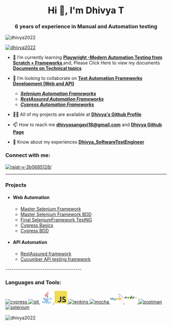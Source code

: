 <h1 align="center">Hi 👋, I'm Dhivya T</h1>
<h3 align="center"> 6 years of experience in Manual and Automation testing</h3>
								
<p align="left"> <img src="https://komarev.com/ghpvc/?username=rajatt95&label=Profile%20views&color=0e75b6&style=flat" alt="dhivya2022" /> </p>

<p align="left"> <a href="https://github.com/ryo-ma/github-profile-trophy"><img src="https://github-profile-trophy.vercel.app/?username=dhivya2022" alt="dhivya2022" /></a> </p>

- 🌱 I’m currently learning <a href ="https://www.udemy.com/course/playwright-tutorials-automation-testing/">
	<b> Playwright -Modern Automation Testing from Scratch + Frameworks </b> </a>
	 and, Please Click Here to view my documents 
	<a href= "https://drive.google.com/drive/folders/1J5vEf3f6E-Mj57LbRLidu17hYuefXaVM?usp=sharing">
	<b> Documents on Technical topics </b></a>

- 👯 I’m looking to collaborate on <a href="https://github.com/dhivya2022"><b> Test Automation Frameworks Development (Web and API)</b></a>
	- <a href="https://github.com/stars/dhivya2022/lists/seleniumautomationframeworks"> <b> <i> Selenium Automation Frameworks </i> </b> </a>
	- <a href="https://github.com/stars/dhivya2022/lists/restassured-frameworks"> <b> <i> RestAssured Automation Frameworks </i> </b> </a>
	- <a href="https://github.com/stars/dhivya2022/lists/cypress-automation-frameworks"> <b> <i> Cypress Automation Frameworks </i> </b> </a>
- 👨‍💻 All of my projects are available at <a href="https://github.com/dhivya2022"><b>Dhivya's Github Profile</b></a>

- 📫 How to reach me **dhivyasangavi18@gmail.com** and <a href="https://dhivya2022.github.io/"> <b> Dhivya Github Page</b></a>

- 📄 Know about my experiences <a href="https://drive.google.com/file/d/1asosR94V7HoXrtlppD3-OHy_nHzjNSc7/view?usp=sharing"><b>Dhivya_SoftwareTestEngineer</b></a>

<h3 align="left">Connect with me:</h3>
<p align="left"> <a href="https://www.linkedin.com/in/dhivyatautomation/" target="blank"><img align="center" src="https://raw.githubusercontent.com/rahuldkjain/github-profile-readme-generator/master/src/images/icons/Social/linked-in-alt.svg" alt="rajat-v-3b0685128/" height="30" width="40" /></a></p>

<!-- <ul class="icons">
	<li><a href="https://www.linkedin.com/in/dhivyatautomation/" class="icon brands fa-linkedin"><span class="label">LinkedIn</span></a></li>
	<li><a href="https://github.com/dhivya2022" class="icon brands fa-github"><span class="label">GitHub</span></a></li>
	<li><a href="https://dhivya2022.github.io/" class="icon brands fa-github-alt"><span class="label">GitHub Page</span></a></li>
</ul> -->
-------------------------------------
<article>
	<h3>Projects</h3>
		<ul>
			<li><h4>Web Automation</h4></li>
			<ul style="list-style-type:circle">
				<li> <a href="https://github.com/dhivya2022/-MasterSeleniumFramework">Master Selenium Framework</a> </li>
				<li> <a href="https://github.com/dhivya2022/MasterSeleniumFramework_BDD">Master Selenium Framework BDD</a> </li>
				<li> <a href="https://github.com/dhivya2022/Final_Framework_Selenium_TestNG">Final SeleniumFramework TestNG</a> </li>			
				<li> <a href="https://github.com/dhivya2022/Cypress_Basics">Cypress Basics</a> </li>
				<li> <a href="https://github.com/dhivya2022/Cypress_BDD">Cypress BDD</a> </li>
			</ul>
		</ul>	
		<ul>
			<li><h4>API Automation</h4></li>	
			<ul style="list-style-type:circle">
				<li> <a href="https://github.com/dhivya2022/Learn_RestAssuredAPI-API_TestingFramework-">RestAssured framework</a> </li>
				<li> <a href="https://github.com/dhivya2022/Learn_Cucumber_API_TestingFramework">Cucumber APi testing framework</a> </li>
			</ul>	
		</ul>
	
</article>
-------------------------------------

<h3 align="left">Languages and Tools:</h3>
<p align="left"> <a href="https://www.cypress.io" target="_blank" rel="noreferrer"> <img src="https://raw.githubusercontent.com/simple-icons/simple-icons/6e46ec1fc23b60c8fd0d2f2ff46db82e16dbd75f/icons/cypress.svg" alt="cypress" width="40" height="40"/> </a> <a href="https://git-scm.com/" target="_blank" rel="noreferrer"> <img src="https://www.vectorlogo.zone/logos/git-scm/git-scm-icon.svg" alt="git" width="40" height="40"/> </a> <a href="https://www.java.com" target="_blank" rel="noreferrer"> <img src="https://raw.githubusercontent.com/devicons/devicon/master/icons/java/java-original.svg" alt="java" width="40" height="40"/> </a> <a href="https://developer.mozilla.org/en-US/docs/Web/JavaScript" target="_blank" rel="noreferrer"> <img src="https://raw.githubusercontent.com/devicons/devicon/master/icons/javascript/javascript-original.svg" alt="javascript" width="40" height="40"/> </a> <a href="https://www.jenkins.io" target="_blank" rel="noreferrer"> <img src="https://www.vectorlogo.zone/logos/jenkins/jenkins-icon.svg" alt="jenkins" width="40" height="40"/> </a> <a href="https://mochajs.org" target="_blank" rel="noreferrer"> <img src="https://www.vectorlogo.zone/logos/mochajs/mochajs-icon.svg" alt="mocha" width="40" height="40"/> </a> <a href="https://www.mysql.com/" target="_blank" rel="noreferrer"> <img src="https://raw.githubusercontent.com/devicons/devicon/master/icons/mysql/mysql-original-wordmark.svg" alt="mysql" width="40" height="40"/> </a> <a href="https://nodejs.org" target="_blank" rel="noreferrer"> <img src="https://raw.githubusercontent.com/devicons/devicon/master/icons/nodejs/nodejs-original-wordmark.svg" alt="nodejs" width="40" height="40"/> </a> <a href="https://postman.com" target="_blank" rel="noreferrer"> <img src="https://www.vectorlogo.zone/logos/getpostman/getpostman-icon.svg" alt="postman" width="40" height="40"/> </a> <a href="https://www.selenium.dev" target="_blank" rel="noreferrer"> <img src="https://raw.githubusercontent.com/detain/svg-logos/780f25886640cef088af994181646db2f6b1a3f8/svg/selenium-logo.svg" alt="selenium" width="40" height="40"/> </a> </p>

<p><img align="center" src="https://github-readme-stats.vercel.app/api/top-langs?username=dhivya2022&show_icons=true&locale=en&layout=compact" alt="dhivya2022" /></p>
